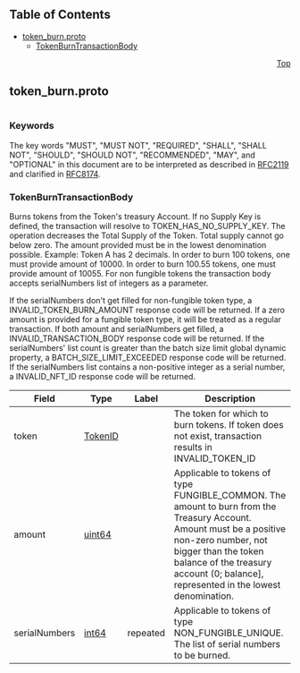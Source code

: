 ## Table of Contents

- [token_burn.proto](#token_burn-proto)
    - [TokenBurnTransactionBody](#proto-TokenBurnTransactionBody)
  



<a name="token_burn-proto"></a>
<p align="right"><a href="#top">Top</a></p>

## token_burn.proto
#

### Keywords
The key words "MUST", "MUST NOT", "REQUIRED", "SHALL", "SHALL NOT",
"SHOULD", "SHOULD NOT", "RECOMMENDED", "MAY", and "OPTIONAL" in this
document are to be interpreted as described in
[RFC2119](https://www.ietf.org/rfc/rfc2119) and clarified in
[RFC8174](https://www.ietf.org/rfc/rfc8174).


<a name="proto-TokenBurnTransactionBody"></a>

### TokenBurnTransactionBody
Burns tokens from the Token's treasury Account. If no Supply Key is defined, the transaction will
resolve to TOKEN_HAS_NO_SUPPLY_KEY.
The operation decreases the Total Supply of the Token. Total supply cannot go below zero.
The amount provided must be in the lowest denomination possible. Example:
Token A has 2 decimals. In order to burn 100 tokens, one must provide amount of 10000. In order
to burn 100.55 tokens, one must provide amount of 10055.
For non fungible tokens the transaction body accepts serialNumbers list of integers as a parameter.

If the serialNumbers don't get filled for non-fungible token type, a INVALID_TOKEN_BURN_AMOUNT response
code will be returned.
If a zero amount is provided for a fungible token type, it will be treated as a regular transaction.
If both amount and serialNumbers get filled, a INVALID_TRANSACTION_BODY response code will be
returned.
If the serialNumbers' list count is greater than the batch size limit global dynamic property, a
BATCH_SIZE_LIMIT_EXCEEDED response code will be returned.
If the serialNumbers list contains a non-positive integer as a serial number, a INVALID_NFT_ID
response code will be returned.


| Field | Type | Label | Description |
| ----- | ---- | ----- | ----------- |
| token | [TokenID](#proto-TokenID) |  | The token for which to burn tokens. If token does not exist, transaction results in INVALID_TOKEN_ID |
| amount | [uint64](#uint64) |  | Applicable to tokens of type FUNGIBLE_COMMON. The amount to burn from the Treasury Account. Amount must be a positive non-zero number, not bigger than the token balance of the treasury account (0; balance], represented in the lowest denomination. |
| serialNumbers | [int64](#int64) | repeated | Applicable to tokens of type NON_FUNGIBLE_UNIQUE. The list of serial numbers to be burned. |





 <!-- end messages -->

 <!-- end enums -->

 <!-- end HasExtensions -->

 <!-- end services -->


